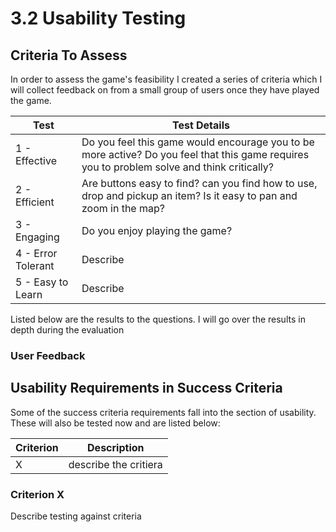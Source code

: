 # 3.2 Usability Testing

## Criteria To Assess

In order to assess the game's feasibility I created a series of criteria which I will collect feedback on from a small group of users once they have played the game.

| Test               | Test Details                                                                                                                                |
| ------------------ | ------------------------------------------------------------------------------------------------------------------------------------------- |
| 1 - Effective      | Do you feel this game would encourage you to be more active? Do you feel that this game requires you to problem solve and think critically? |
| 2 - Efficient      | Are buttons easy to find? can you find how to use, drop and pickup an item? Is it easy to pan and zoom in the map?                          |
| 3 - Engaging       | Do you enjoy playing the game?                                                                                                              |
| 4 - Error Tolerant | Describe                                                                                                                                    |
| 5 - Easy to Learn  | Describe                                                                                                                                    |

Listed below are the results to the questions. I will go over the results in depth during the evaluation

### User Feedback

## Usability Requirements in Success Criteria

Some of the success criteria requirements fall into the section of usability. These will also be tested now and are listed below:

| Criterion | Description           |
| --------- | --------------------- |
| X         | describe the critiera |

### Criterion X

Describe testing against criteria

